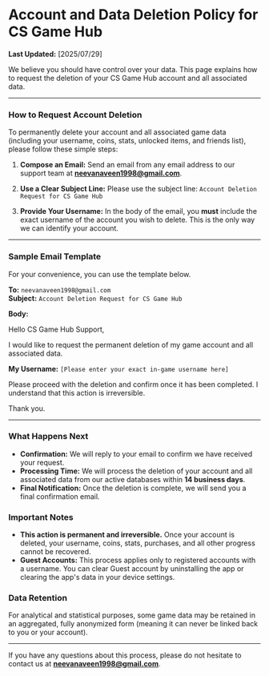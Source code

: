 # Account and Data Deletion Policy for CS Game Hub

**Last Updated:** [2025/07/29]

We believe you should have control over your data. This page explains how to request the deletion of your CS Game Hub account and all associated data.

---

### How to Request Account Deletion

To permanently delete your account and all associated game data (including your username, coins, stats, unlocked items, and friends list), please follow these simple steps:

1.  **Compose an Email:** Send an email from any email address to our support team at **neevanaveen1998@gmail.com**.

2.  **Use a Clear Subject Line:** Please use the subject line: `Account Deletion Request for CS Game Hub`

3.  **Provide Your Username:** In the body of the email, you **must** include the exact username of the account you wish to delete. This is the only way we can identify your account.

---

### Sample Email Template

For your convenience, you can use the template below.

**To:** `neevanaveen1998@gmail.com`  
**Subject:** `Account Deletion Request for CS Game Hub`

**Body:**

Hello CS Game Hub Support,

I would like to request the permanent deletion of my game account and all associated data.

**My Username:** `[Please enter your exact in-game username here]`

Please proceed with the deletion and confirm once it has been completed. I understand that this action is irreversible.

Thank you.

---

### What Happens Next

*   **Confirmation:** We will reply to your email to confirm we have received your request.
*   **Processing Time:** We will process the deletion of your account and all associated data from our active databases within **14 business days**.
*   **Final Notification:** Once the deletion is complete, we will send you a final confirmation email.

### Important Notes

*   **This action is permanent and irreversible.** Once your account is deleted, your username, coins, stats, purchases, and all other progress cannot be recovered.
*   **Guest Accounts:** This process applies only to registered accounts with a username. You can clear Guest account by uninstalling the app or clearing the app's data in your device settings.

### Data Retention

For analytical and statistical purposes, some game data may be retained in an aggregated, fully anonymized form (meaning it can never be linked back to you or your account).

---

If you have any questions about this process, please do not hesitate to contact us at **neevanaveen1998@gmail.com**.
